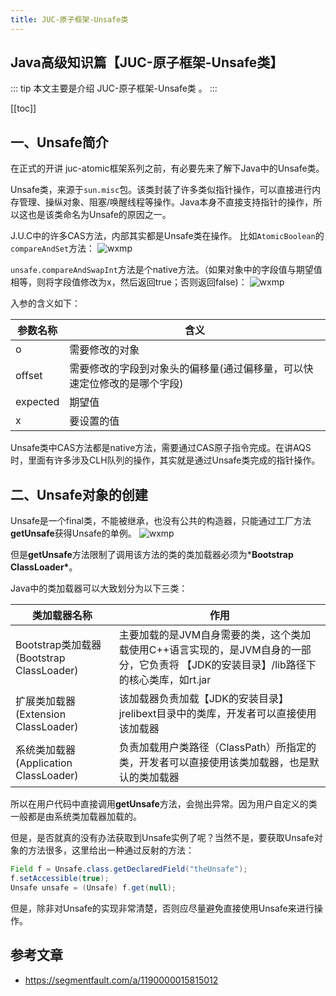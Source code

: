 ```yaml
---
title: JUC-原子框架-Unsafe类
---
```


## Java高级知识篇【JUC-原子框架-Unsafe类】

::: tip
本文主要是介绍 JUC-原子框架-Unsafe类 。
:::

[[toc]]

## 一、Unsafe简介

在正式的开讲 juc-atomic框架系列之前，有必要先来了解下Java中的Unsafe类。

Unsafe类，来源于`sun.misc`包。该类封装了许多类似指针操作，可以直接进行内存管理、操纵对象、阻塞/唤醒线程等操作。Java本身不直接支持指针的操作，所以这也是该类命名为Unsafe的原因之一。

J.U.C中的许多CAS方法，内部其实都是Unsafe类在操作。
比如`AtomicBoolean`的`compareAndSet`方法：
<img class= "zoom-custom-imgs" :src="$withBase('/assets/img/java/juc/jucatounsafe-1.png')" alt="wxmp">

`unsafe.compareAndSwapInt`方法是个native方法。（如果对象中的字段值与期望值相等，则将字段值修改为x，然后返回true；否则返回false)：
<img class= "zoom-custom-imgs" :src="$withBase('/assets/img/java/juc/jucatounsafe-2.png')" alt="wxmp">

入参的含义如下：

| 参数名称 | 含义                                                                     |
| -------- | ------------------------------------------------------------------------ |
| o        | 需要修改的对象                                                           |
| offset   | 需要修改的字段到对象头的偏移量(通过偏移量，可以快速定位修改的是哪个字段) |
| expected | 期望值                                                                   |
| x        | 要设置的值                                                               |

Unsafe类中CAS方法都是native方法，需要通过CAS原子指令完成。在讲AQS时，里面有许多涉及CLH队列的操作，其实就是通过Unsafe类完成的指针操作。

## 二、Unsafe对象的创建

Unsafe是一个final类，不能被继承，也没有公共的构造器，只能通过工厂方法**getUnsafe**获得Unsafe的单例。
<img class= "zoom-custom-imgs" :src="$withBase('/assets/img/java/juc/jucatounsafe-3.png')" alt="wxmp">

但是**getUnsafe**方法限制了调用该方法的类的类加载器必须为***Bootstrap ClassLoader\***。

Java中的类加载器可以大致划分为以下三类：

| 类加载器名称                             | 作用                                                                                                                                  |
| ---------------------------------------- | ------------------------------------------------------------------------------------------------------------------------------------- |
| Bootstrap类加载器(Bootstrap ClassLoader) | 主要加载的是JVM自身需要的类，这个类加载使用C++语言实现的，是JVM自身的一部分，它负责将 【JDK的安装目录】/lib路径下的核心类库，如rt.jar |
| 扩展类加载器(Extension ClassLoader)      | 该加载器负责加载【JDK的安装目录】jrelibext目录中的类库，开发者可以直接使用该加载器                                                    |
| 系统类加载器(Application ClassLoader)    | 负责加载用户类路径（ClassPath）所指定的类，开发者可以直接使用该类加载器，也是默认的类加载器                                           |

所以在用户代码中直接调用**getUnsafe**方法，会抛出异常。因为用户自定义的类一般都是由系统类加载器加载的。

但是，是否就真的没有办法获取到Unsafe实例了呢？当然不是，要获取Unsafe对象的方法很多，这里给出一种通过反射的方法：

``` java
Field f = Unsafe.class.getDeclaredField("theUnsafe");
f.setAccessible(true);
Unsafe unsafe = (Unsafe) f.get(null);
```

但是，除非对Unsafe的实现非常清楚，否则应尽量避免直接使用Unsafe来进行操作。


## 参考文章
* https://segmentfault.com/a/1190000015815012